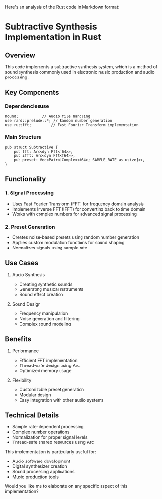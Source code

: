 Here's an analysis of the Rust code in Markdown format:

# Subtractive Synthesis Implementation in Rust

## Overview
This code implements a subtractive synthesis system, which is a method of sound synthesis commonly used in electronic music production and audio processing.

## Key Components

### Dependenciesuse
```
hound;           // Audio file handling
use rand::prelude::*; // Random number generation
use rustfft;         // Fast Fourier Transform implementation
```

### Main Structure
```
pub struct Subtractive {
    pub fft: Arc<dyn Fft<f64>>,
    pub ifft: Arc<dyn Fft<f64>>,
    pub preset: Vec<Pair<[Complex<f64>; SAMPLE_RATE as usize]>>,
}
```

## Functionality

### 1. Signal Processing
- Uses Fast Fourier Transform (FFT) for frequency domain analysis
- Implements Inverse FFT (IFFT) for converting back to time domain
- Works with complex numbers for advanced signal processing

### 2. Preset Generation
- Creates noise-based presets using random number generation
- Applies custom modulation functions for sound shaping
- Normalizes signals using sample rate

## Use Cases

1. Audio Synthesis
   - Creating synthetic sounds
   - Generating musical instruments
   - Sound effect creation

2. Sound Design
   - Frequency manipulation
   - Noise generation and filtering
   - Complex sound modeling

## Benefits

1. Performance
   - Efficient FFT implementation
   - Thread-safe design using Arc
   - Optimized memory usage

2. Flexibility
   - Customizable preset generation
   - Modular design
   - Easy integration with other audio systems

## Technical Details

- Sample rate-dependent processing
- Complex number operations
- Normalization for proper signal levels
- Thread-safe shared resources using Arc

This implementation is particularly useful for:
- Audio software development
- Digital synthesizer creation
- Sound processing applications
- Music production tools

Would you like me to elaborate on any specific aspect of this implementation?
